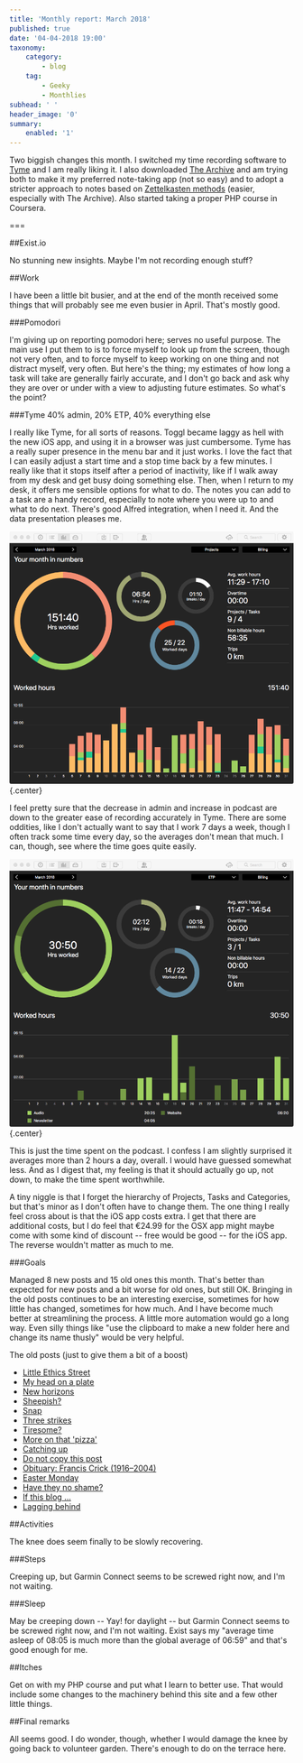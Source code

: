 ```yaml
---
title: 'Monthly report: March 2018'
published: true
date: '04-04-2018 19:00'
taxonomy:
    category:
        - blog
    tag:
        - Geeky
        - Monthlies
subhead: ' '
header_image: '0'
summary:
    enabled: '1'
---
```


Two biggish changes this month. I switched my time recording software to [Tyme](https://www.tyme-app.com) and I am really liking it. I also downloaded [The Archive](https://zettelkasten.de/the-archive/) and am trying both to make it my preferred note-taking app (not so easy) and to adopt a stricter approach to notes based on [Zettelkasten methods](https://zettelkasten.de) (easier, especially with The Archive). Also started taking a proper PHP course in Coursera.

===

##Exist.io

No stunning new insights. Maybe I'm not recording enough stuff?

##Work

I have been a little bit busier, and at the end of the month received some things that will probably see me even busier in April. That's mostly good.


###Pomodori

I'm giving up on reporting pomodori here; serves no useful purpose. The main use I put them to is to force myself to look up from the screen, though not very often, and to force myself to keep working on one thing and not distract myself, very often. But here's the thing; my estimates of how long a task will take are generally fairly accurate, and I don't go back and ask why they are over or under with a view to adjusting future estimates. So what's the point?


###Tyme 40% admin, 20% ETP, 40% everything else

I really like Tyme, for all sorts of reasons. Toggl became laggy as hell with the new iOS app, and using it in a browser was just cumbersome. Tyme has a really super presence in the menu bar and it just works. I love the fact that I can easily adjust a start time and a stop time back by a few minutes. I really like that it stops itself after a period of inactivity, like if I walk away from my desk and get busy doing something else. Then, when I return to my desk, it offers me sensible options for what to do. The notes you can add to a task are a handy record, especially to note where you were up to and what to do next. There's good Alfred integration, when I need it. And the data presentation pleases me.

![All the time I am tracking](tyme-all-march.png){.center} 

I feel pretty sure that the decrease in admin and increase in podcast are down to the greater ease of recording accurately in Tyme. There are some oddities, like I don't actually want to say that I work 7 days a week, though I often track some time every day, so the averages don't mean that much. I can, though, see where the time goes quite easily.

![Time tracked for podcasting](tyme-etp-march.png){.center} 

This is just the time spent on the podcast. I confess I am slightly surprised it averages more than 2 hours a day, overall. I would have guessed somewhat less. And as I digest that, my feeling is that it should actually go up, not down, to make the time spent worthwhile.

A tiny niggle is that I forget the hierarchy of Projects, Tasks and Categories, but that's minor as I don't often have to change them. The one thing I really feel cross about is that the iOS app costs extra. I get that there are additional costs, but I do feel that €24.99 for the OSX app might maybe come with some kind of discount -- free would be good -- for the iOS app. The reverse wouldn't matter as much to me.

###Goals

Managed 8 new posts and 15 old ones this month. That's better than expected for new posts and a bit worse for old ones, but still OK. Bringing in the old posts continues to be an interesting exercise, sometimes for how little has changed, sometimes for how much. And I have become much better at streamlining the process. A little more automation would go a long way. Even silly things like "use the clipboard to make a new folder here and change its name thusly" would be very helpful.

The old posts (just to give them a bit of a boost)

* [Little Ethics Street](https://jeremycherfas.net/blog/little-ethics-street) 
* [My head on a plate](https://jeremycherfas.net/blog/my-head-on-a-plate) 
* [New horizons](https://jeremycherfas.net/blog/new-horizons) 
* [Sheepish?](https://jeremycherfas.net/blog/sheepish) 
* [Snap](https://jeremycherfas.net/blog/snap) 
* [Three strikes](https://jeremycherfas.net/blog/three-strikes) 
* [Tiresome?](https://jeremycherfas.net/blog/tiresome) 
* [More on that 'pizza'](https://jeremycherfas.net/blog/more-on-that-pizza) 
* [Catching up](https://jeremycherfas.net/blog/catching-up) 
* [Do not copy this post](https://jeremycherfas.net/blog/do-not-copy-this-post) 
* [Obituary: Francis Crick (1916–2004)](https://jeremycherfas.net/blog/obituary-francis-crick-1916-2004) 
* [Easter Monday](https://jeremycherfas.net/blog/easter-monday) 
* [Have they no shame?](https://jeremycherfas.net/blog/have-they-no-shame) 
* [If this blog ...](https://jeremycherfas.net/blog/if-this-blog-...) 
* [Lagging behind](https://jeremycherfas.net/blog/lagging-behind) 

##Activities

The knee does seem finally to be slowly recovering.

###Steps

Creeping up, but Garmin Connect seems to be screwed right now, and I'm not waiting.

###Sleep

May be creeping down -- Yay! for daylight -- but Garmin Connect seems to be screwed right now, and I'm not waiting. Exist says my "average time asleep of 08:05 is much more than the global average of 06:59" and that's good enough for me.

##Itches

Get on with my PHP course and put what I learn to better use. That would include some changes to the machinery behind this site and a few other little things.

##Final remarks

All seems good. I do wonder, though, whether I would damage the knee by going back to volunteer garden. There's enough to do on the terrace here.
